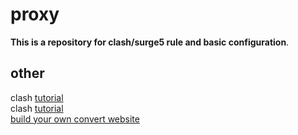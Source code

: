 # proxy
**This is a repository for clash/surge5 rule and basic configuration**.

## other
clash [tutorial](https://linux.do/t/topic/163682 "linux.do")  
clash [tutorial](https://wiki.metacubex.one/config/ "wiki")  
[build your own convert website](https://www.quakemachinex.com/blog/wp-content/plugins/clean-archives-reloaded/ajax-single.php?postid=297)
